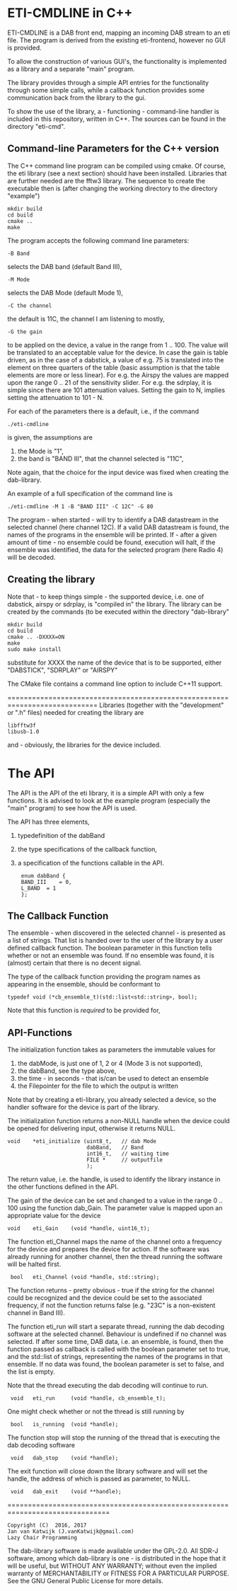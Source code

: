 
ETI-CMDLINE in C++ 
========================================================================

ETI-CMDLINE is a DAB front end, mapping an incoming DAB stream to an eti file.
The program is derived from the existing eti-frontend, however no GUI is
provided.

To allow the construction of various GUI's, the functionality is implemented
as a library and a separate "main" program.

The library provides through a simple API entries for the functionality
through some simple calls, while a callback function provides some
communication back from the library to the gui.

To show the use of the library, a - functioning - command-line handler
is included in this repository, written in C++.
The sources can be found in the directory "eti-cmd".

Command-line Parameters for the C++ version
-----------------------------------------------------------------------

The C++ command line program can be compiled using cmake.
Of course, the eti library (see a next section) should have been
installed. Libraries that are further needed are the fftw3 library.
The sequence to create the executable then is (after changing the working directory to the directory "example")

	mkdir build
	cd build
	cmake ..
	make

The program accepts the following command line parameters:

	-B Band
selects the DAB band (default Band III),

	-M Mode
selects the DAB Mode (default Mode 1),

	-C the channel
the default is 11C, the channel I am listening to mostly,

	-G the gain 
to be applied on the device, a value in the range from 1 .. 100.
The value will be translated to an acceptable value for the device. In case the gain is table driven, as in the case of a dabstick, a value of e.g. 75 is translated into the element on three quarters of the table (basic assumption is that the table elements are more or less linear). For e.g. the Airspy the values are mapped upon the range 0 .. 21 of the sensitivity slider. 
For e.g. the sdrplay, it is simple since there are 101 attenuation values. Setting the gain to N, implies setting the attenuation to 101 - N.

For each of the parameters there is a default, i.e., if the command

	./eti-cmdline
	
is given, the assumptions are 

1. the Mode is "1",
2. the band is "BAND III", that the channel selected is "11C",
 
Note again, that the choice for the input device was fixed when creating the dab-library.

An example of a full specification of the command line is

	./eti-cmdline -M 1 -B "BAND III" -C 12C" -G 80
The program - when started - will try to identify a DAB datastream in the selected channel (here channel 12C). If a valid DAB datastream is found, the names of the programs in the ensemble will be printed. If - after a given amount of time - no ensemble could be found, execution will halt, if the ensemble was identified, the data for the selected program (here Radio 4) will be decoded.
	

Creating the library
-------------------------------------------------------------------------------

Note that - to keep things simple - the supported device, i.e. one of dabstick, airspy or sdrplay, is "compiled in" the library.
The library can be created by  the commands (to be executed within the
directory "dab-library"

	mkdir build 
	cd build 
	cmake .. -DXXXX=ON
	make 
	sudo make install

substitute for XXXX the name of the device that is to be supported,
either "DABSTICK", "SDRPLAY" or "AIRSPY"

The CMake file contains a command line option to include C++11 support.

============================================================================
Libraries (together with the "development" or ".h" files) needed for creating the library are

	libfftw3f
	libusb-1.0

and - obviously, the libraries for the device included.

The API
================================================================

The API is the API of the eti library, it is a simple
API with only a few functions. It is advised to look at the example program (especially the "main" program) to see how the API is used.

The API has three elements,

1. typedefinition of the dabBand
2. the type specifications of the callback function,
3. a specification of the functions callable in the API.

		enum dabBand {
	 	BAND_III	= 0,
	 	L_BAND	= 1
		};


The Callback Function
----------------------------------------

The ensemble  - when discovered in the selected channel - is presented as a list of strings. That list is handed over to the user of the library by a user defined callback function. The boolean parameter in this function tells whether or not an ensemble was found. If no ensemble was found, it is (almost) certain that there is no decent signal.

The type of the callback function providing the program names as appearing in the ensemble, should be conformant to
 
	typedef void (*cb_ensemble_t)(std::list<std::string>, bool);

Note that this function is *required* to be provided for,


API-Functions	
---------------------------------------------------------------------

The initialization function takes as parameters the immutable values for
 
1. the dabMode, is just one of 1, 2 or 4 (Mode 3 is not supported),
2. the dabBand, see the type above,
3. the time - in seconds - that is/can be used to detect an ensemble
4. the Filepointer for the file to which the output is written

Note that by creating a eti-library, you already selected a device, so the handler software for the device is part of the library.

The initialization function returns a non-NULL handle when the device could be opened for delivering input, otherwise it returns NULL.
 
	void	*eti_initialize	(uint8_t,	// dab Mode
	                         dabBand,	// Band
	                         int16_t,	// waiting time
	                         FILE *		// outputfile
	                         );
	
The return value, i.e. the handle, is used to identify the library instance in the other functions defined in the API.
  
The gain of the device can be set and changed to a value in the range 0 .. 100 using the function dab_Gain. The parameter value is mapped upon an appropriate value for the device
  
	void	eti_Gain	(void *handle, uint16_t);	

The function eti_Channel maps the name of the channel onto a frequency for the device and prepares the device for action. If the software was already running for another channel, then the thread running the software will be halted first.
 
     bool	eti_Channel	(void *handle, std::string);
 
The function returns - pretty obvious - true if the string for the channel could be recognized and the device could be set to the associated frequency, if not the function returns false (e.g. "23C" is a non-existent channel in Band III).

The function eti_run will start a separate thread, running the dab decoding software at the selected channel. Behaviour is undefined if no channel was selected. If after some time, DAB data, i.e. an ensemble, is found, then the function passed as callback is called with the boolean parameter set to true, and the std::list of strings, representing the names of the programs in that ensemble. If no data was found, the boolean parameter is set to false, and the list is empty. 
 
Note that the thread executing the dab decoding will continue to run.
 
     void	eti_run		(void *handle, cb_ensemble_t);

One might check whether or not the thread is still running by

     bool	is_running	(void *handle);

The function stop will stop the running of the thread that is executing the dab decoding software

     void	dab_stop	(void *handle);

The exit function will close down the library software and will set the handle, the address of which is passed as parameter, to NULL.
 
     void	dab_exit	(void **handle);

===============================================================================
	
	Copyright (C)  2016, 2017
	Jan van Katwijk (J.vanKatwijk@gmail.com)
	Lazy Chair Programming

The dab-library software is made available under the GPL-2.0.
All SDR-J software, among which dab-library is one - is distributed in the hope that it will be useful, but WITHOUT ANY WARRANTY; without even the implied warranty of MERCHANTABILITY or FITNESS FOR A PARTICULAR PURPOSE.  See the 	GNU General Public License for more details.

